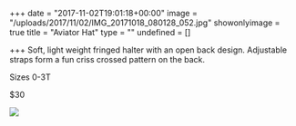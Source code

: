 +++
date = "2017-11-02T19:01:18+00:00"
image = "/uploads/2017/11/02/IMG_20171018_080128_052.jpg"
showonlyimage = true
title = "Aviator Hat"
type = ""
undefined = []

+++
Soft, light weight fringed halter with an open back design. Adjustable straps form a fun criss crossed pattern on the back.

Sizes 0-3T

$30

![](/uploads/2017/11/02/IMG_20171018_080128_052.jpg)